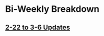 # Bi-Weekly Breakdown
## [2-22 to 3-6 Updates](https://fastasjamesschool.github.io/DataScienceResearch/WeeklyUpdates/2-22to3-6)